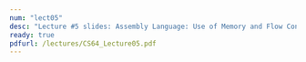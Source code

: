 ```yaml
---
num: "lect05"
desc: "Lecture #5 slides: Assembly Language: Use of Memory and Flow Control"
ready: true
pdfurl: /lectures/CS64_Lecture05.pdf
---
```


